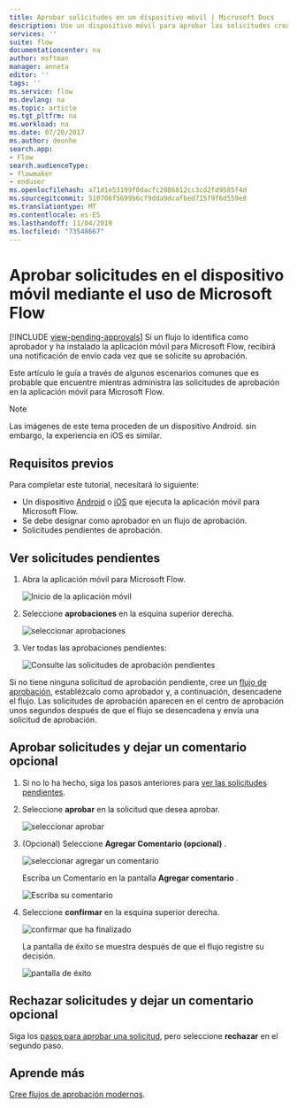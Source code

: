 ```yaml
---
title: Aprobar solicitudes en un dispositivo móvil | Microsoft Docs
description: Use un dispositivo móvil para aprobar las solicitudes creadas en Microsoft Flow.
services: ''
suite: flow
documentationcenter: na
author: msftman
manager: anneta
editor: ''
tags: ''
ms.service: flow
ms.devlang: na
ms.topic: article
ms.tgt_pltfrm: na
ms.workload: na
ms.date: 07/20/2017
ms.author: deonhe
search.app:
- Flow
search.audienceType:
- flowmaker
- enduser
ms.openlocfilehash: a71d1e53199f0dacfc2086812cc3cd2fd9585f4d
ms.sourcegitcommit: 510706f5699b6cf9dda9dcafbed715f9f6d559e8
ms.translationtype: MT
ms.contentlocale: es-ES
ms.lasthandoff: 11/04/2019
ms.locfileid: "73548667"
---
```

# <a name="approve-requests-on-your-mobile-device-by-using-microsoft-flow"></a>Aprobar solicitudes en el dispositivo móvil mediante el uso de Microsoft Flow
[!INCLUDE [view-pending-approvals](includes/cc-rebrand.md)]
Si un flujo lo identifica como aprobador y ha instalado la aplicación móvil para Microsoft Flow, recibirá una notificación de envío cada vez que se solicite su aprobación.

Este artículo le guía a través de algunos escenarios comunes que es probable que encuentre mientras administra las solicitudes de aprobación en la aplicación móvil para Microsoft Flow.

> [!NOTE]
> Las imágenes de este tema proceden de un dispositivo Android. sin embargo, la experiencia en iOS es similar.
> 
> 

## <a name="prerequisites"></a>Requisitos previos
Para completar este tutorial, necesitará lo siguiente:

* Un dispositivo [Android](https://aka.ms/flowmobiledocsandroid) o [iOS](https://aka.ms/flowmobiledocsios) que ejecuta la aplicación móvil para Microsoft Flow.
* Se debe designar como aprobador en un flujo de aprobación.
* Solicitudes pendientes de aprobación.

## <a name="view-pending-requests"></a>Ver solicitudes pendientes
1. Abra la aplicación móvil para Microsoft Flow.
   
    ![Inicio de la aplicación móvil](./media/mobile-approvals/open-app.png)
2. Seleccione **aprobaciones** en la esquina superior derecha.
   
    ![seleccionar aprobaciones](./media/mobile-approvals/select-approvals.png)
3. Ver todas las aprobaciones pendientes:
   
    ![Consulte las solicitudes de aprobación pendientes](./media/mobile-approvals/show-pending-approval-requests.png)

Si no tiene ninguna solicitud de aprobación pendiente, cree un [flujo de aprobación](modern-approvals.md), establézcalo como aprobador y, a continuación, desencadene el flujo. Las solicitudes de aprobación aparecen en el centro de aprobación unos segundos después de que el flujo se desencadena y envía una solicitud de aprobación.

## <a name="approve-requests-and-leave-an-optional-comment"></a>Aprobar solicitudes y dejar un comentario opcional
1. Si no lo ha hecho, siga los pasos anteriores para [ver las solicitudes pendientes](mobile-approvals.md#view-pending-requests).
2. Seleccione **aprobar** en la solicitud que desea aprobar.
   
    ![seleccionar aprobar](./media/mobile-approvals/select-approve.png)
3. (Opcional) Seleccione **Agregar Comentario (opcional)** .
   
    ![seleccionar agregar un comentario](./media/mobile-approvals/select-add-comment.png)
   
    Escriba un Comentario en la pantalla **Agregar comentario** .
   
    ![Escriba su comentario](./media/mobile-approvals/enter-comment-for-approval.png)
4. Seleccione **confirmar** en la esquina superior derecha.
   
    ![confirmar que ha finalizado](./media/mobile-approvals/tap-confirm-button.png)
   
    La pantalla de éxito se muestra después de que el flujo registre su decisión.
   
    ![pantalla de éxito](./media/mobile-approvals/approved.png)

## <a name="reject-requests-and-leave-an-optional-comment"></a>Rechazar solicitudes y dejar un comentario opcional
Siga los [pasos para aprobar una solicitud](mobile-approvals.md#approve-requests-and-leave-an-optional-comment), pero seleccione **rechazar** en el segundo paso.

## <a name="learn-more"></a>Aprende más
[Cree flujos de aprobación modernos](modern-approvals.md).

